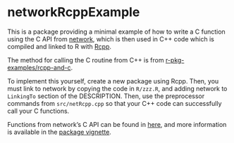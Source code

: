 
<!-- README.md is generated from README.Rmd. Please edit that file -->

# networkRcppExample

<!-- badges: start -->
<!-- badges: end -->

This is a package providing a minimal example of how to write a C
function using the C API from
[network](https://cran.r-project.org/package=network), which is then
used in C++ code which is compiled and linked to R with
[Rcpp](https://cran.r-project.org/package=Rcpp).

The method for calling the C routine from C++ is from
[r-pkg-examples/rcpp-and-c](https://github.com/r-pkg-examples/rcpp-and-c).

To implement this yourself, create a new package using Rcpp. Then, you
must link to network by copying the code in `R/zzz.R`, and adding
network to `LinkingTo` section of the DESCRIPTION. Then, use the
preprocessor commands from `src/netRcpp.cpp` so that your C++ code can
successfully call your C functions.

Functions from network’s C API can be found in
[here](https://github.com/statnet/network/blob/master/inst/include/network.h),
and more information is available in the [package
vignette](https://cran.r-project.org/web/packages/network/vignettes/networkVignette.pdf).

